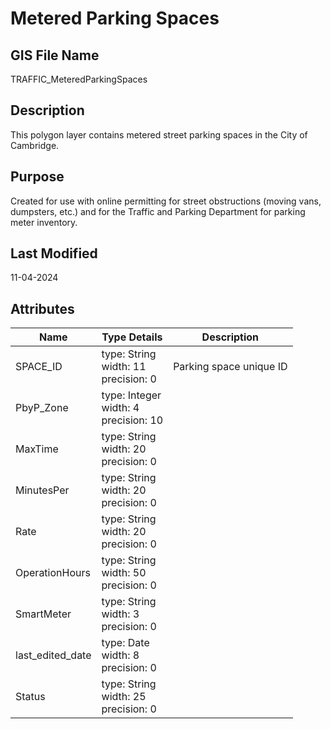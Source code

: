# Metered Parking Spaces
## GIS File Name
TRAFFIC_MeteredParkingSpaces
## Description
<DIV STYLE="text-align:Left;"><DIV><DIV><P><SPAN>This polygon layer contains metered street parking spaces in the City of Cambridge.</SPAN></P></DIV></DIV></DIV>

## Purpose
Created for use with online permitting for street obstructions (moving vans, dumpsters, etc.) and for the Traffic and Parking Department for parking meter inventory.
## Last Modified
11-04-2024
## Attributes
|Name|Type Details|Description|
|----|------------|-----------|
|SPACE_ID|type: String<br/>width: 11<br/>precision: 0|Parking space unique ID|
|PbyP_Zone|type: Integer<br/>width: 4<br/>precision: 10||
|MaxTime|type: String<br/>width: 20<br/>precision: 0||
|MinutesPer|type: String<br/>width: 20<br/>precision: 0||
|Rate|type: String<br/>width: 20<br/>precision: 0||
|OperationHours|type: String<br/>width: 50<br/>precision: 0||
|SmartMeter|type: String<br/>width: 3<br/>precision: 0||
|last_edited_date|type: Date<br/>width: 8<br/>precision: 0||
|Status|type: String<br/>width: 25<br/>precision: 0||
